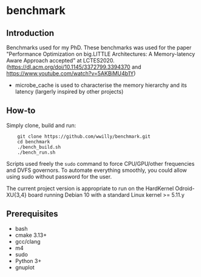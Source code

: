 # benchmark

## Introduction

Benchmarks used for my PhD.
These benchmarks was used for the paper "Performance Optimization on big.LITTLE Architectures: A Memory-latency Aware Approach accepted" at LCTES2020.
(https://dl.acm.org/doi/10.1145/3372799.3394370 and https://www.youtube.com/watch?v=5AKBiMU4b1Y)

* microbe_cache is used to characterise the memory hierarchy and its latency (largerly inspired by other projects)

## How-to

Simply clone, build and run:

```
    git clone https://github.com/wwilly/benchmark.git
    cd benchmark
    ./bench_build.sh
    ./bench_run.sh
```

Scripts used freely the `sudo` command to force CPU/GPU/other frequencies and DVFS governors. To automate everything smoothly, you could allow using sudo without password for the user.

The current project version is appropriate to run on the HardKernel Odroid-XU{3,4} board running Debian 10 with a standard Linux kernel >= 5.11.y

## Prerequisites
* bash
* cmake 3.13+
* gcc/clang
* m4
* sudo
* Python 3+
* gnuplot
